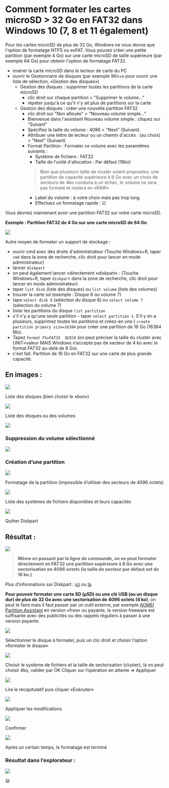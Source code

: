 # Comment formater les cartes microSD > 32 Go en FAT32 dans Windows 10 (7, 8 et 11 également)

Pour les cartes microSD de plus de 32 Go, Windows ne vous donne que l'option de formatage NTFS ou exFAT. Vous pouvez créer une petite partition (par exemple 4 Go) sur une carte microSD de taille supérieure (par exemple 64 Go) pour obtenir l'option de formatage FAT32.

- insérer la carte microSD dans le lecteur de carte du PC
- ouvrir le Gestionnaire de disques (par exemple Win+x pour ouvrir une liste de sélection, «Gestion des disques»)
  - Gestion des disques : supprimer toutes les partitions de la carte microSD
    - clic droit sur chaque partition > "Supprimer le volume…"
    - répéter jusqu'à ce qu'il n'y ait plus de partitions sur la carte
  - Gestion des disques : créer une nouvelle partition FAT32
    - clic droit sur "Non allouée" > "Nouveau volume simple…"
    - Bienvenue dans l'assistant Nouveau volume simple : cliquez sur "Suivant"
    - Spécifiez la taille du volume : 4096 > "Next" (Suivant)
    - Attribuer une lettre de lecteur ou un chemin d'accès : (au choix) > "Next" (Suivant)
    - Format Partition : Formater ce volume avec les paramètres suivants :
      - Système de fichiers : FAT32
      - Taille de l'unité d'allocation : Par défaut (16ko) 
      > Bien que plusieurs taille de cluster soient proposées, une partition de capacité supérieure à 8 Go
      > avec un choix de secteurs de 4ko conduira à un échec, le volume ne sera pas formaté et restera en «RAW»
      - Label du volume : à votre choix mais pas trop long
      - Effectuez un formatage rapide : ☑

Vous devriez maintenant avoir une partition FAT32 sur votre carte microSD.

**Exemple : Partition FAT32 de 4 Go sur une carte microSD de 64 Go**

![](images/cartesSD/001.png)

Autre moyen de formater un support de stockage :

- ouvrir cmd avec des droits d'administrateur
  (Touche Windows+R, taper `cmd` dans la zone de recherche, clic droit pour lancer en mode administrateur)
- lancer `diskpart`
- on peut également lancer «directement «diskpart» :
  (Touche Windows+R, taper `diskpart` dans la zone de recherche, clic droit pour lancer en mode administrateur)
- taper `list disk` (liste des disques) ou `list volume` (liste des volumes)
- trouver la carte sd (exemple : Disque 6 ou volume 7)
- tape `select disk 6` (sélection du disque 6) ou `select volume 7` (sélection du volume 7)
- lister les partitions du disque `list partition`
- s'il n'y a qu'une seule partition - taper `select partition 1`. S'il y en a plusieurs, supprimez toutes les partitions et créez-en une ( `create partition primary size=16384` pour créer une partition de 16 Go (16384 Mo).
- Tapez `format FS=FAT32  QUICK` (on peut préciser la taille du cluster avec UNIT=valeur MAIS Windows n’accepte pas de secteur de 4 ko avec le format FAT32 au-delà de 8 Go).
- c'est fait. Partition de 16 Go en FAT32 sur une carte de plus grande capacité. 

## En images :

![](images/cartesSD/002.jpeg)

Liste des disques (bien choisir le «bon»)

![](images/cartesSD/003.jpeg)

Liste des disques ou des volumes

![](images/cartesSD/004.jpeg)

### Suppression du volume sélectionné

![](images/cartesSD/005.jpeg)

### Création d’une partition

![](images/cartesSD/006.jpeg)

Formatage de la partition (impossible d’utiliser des secteurs de 4096 octets)

![](images/cartesSD/007.jpeg)

Liste des systèmes de fichiers disponibles et leurs capacités

![](images/cartesSD/008.jpeg)

Quitter Diskpart

## Résultat :

![](images/cartesSD/009.jpeg)

> **Même en passant par la ligne de commande, on ne peut formater directement en FAT32 une partition
> supérieure à 8 Go avec une sectorisation en 4096 octets (la taille de secteur par défaut est de 16 ko.)**

Plus d’informations sur Diskpart : [ici](https://www.commentcamarche.net/informatique/windows/25031-diskpart-gerer-les-disques-et-partitions-windows/) ou [là](https://docs.microsoft.com/fr-fr/windows-server/administration/windows-commands/diskpart).

**Pour pouvoir formater une carte SD (μSD) ou une clé USB (ou un disque dur) de plus de 32 Go avec une sectorisation de 4096 octets (4 ko)**, on peut le faire mais il faut passer par un outil externe, par exemple [AOMEI Partition Assistant](https://www2.aomeisoftware.com/download/pa/PAssist_Std.exe) en version «free» ou payante, la version freeware est suffisante avec des publicités ou des rappels réguliers à passer à une version payante.

![](images/cartesSD/010.jpeg)

Sélectionner le disque à formater, puis un clic droit et choisir l’option «formater le disque»

![](images/cartesSD/011.jpeg)

Choisir le système de fichiers et la taille de sectorisation (cluster), là on peut choisir 4ko, valider par OK
Cliquer sur l’opération en attente => Appliquer

![](images/cartesSD/012.jpeg) 

Lire le récapitulatif puis cliquer «Exécuter»

![](images/cartesSD/013.jpeg)

Appliquer les modifications

![](images/cartesSD/014.jpeg)

Confirmer

![](images/cartesSD/015.jpeg)

Après un certain temps, le formatage est terminé

### Résultat dans l’explorateur :

![](images/cartesSD/016.jpeg)

:smiley:

